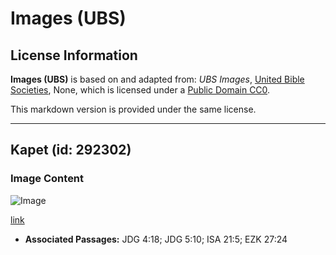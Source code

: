 # Images (UBS)

## License Information

**Images (UBS)** is based on and adapted from: _UBS Images_, [United Bible Societies](https://unitedbiblesocieties.org/), None, which is licensed under a [Public Domain CC0](https://creativecommons.org/public-domain/cc0/).

This markdown version is provided under the same license.



--------------------------------

## Kapet (id: 292302)

### Image Content

![Image](https://cdn.aquifer.bible/aquifer-content/resources/Media/WEB-0489_carpet.jpg)

[link](https://cdn.aquifer.bible/aquifer-content/resources/Media/WEB-0489_carpet.jpg)

* **Associated Passages:** JDG 4:18; JDG 5:10; ISA 21:5; EZK 27:24


